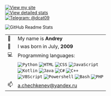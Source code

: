 [![View my site](https://img.shields.io/badge/View-my%20site-green)](https://darkcat09.codeberg.page)  
[![View detailed stats](https://img.shields.io/badge/View-detailed%20stats-yellow)](STATS.md)  
[![Telegram: @dcat09](https://img.shields.io/badge/dynamic/json?color=blue&label=dcat09%20subs&logo=telegram&query=subs&url=https://tglivesubsapi.vercel.app/getsubs/dcat09)](https://t.me/dcat09)

![GitHub Readme Stats](https://github-readme-stats.vercel.app/api?username=DarkCat09&show_icons=true&hide=contribs&theme=vue-dark&border_radius=10)

<table border="0">
<tbody>
<tr>
<td>🔹</td>
<td>My name is <b>Andrey</b></td>
</tr>
<tr>
<td>🔸</td>
<td>I was born in July, <b>2009</b></td>
</tr>
<tr>
<td>💻</td>
<td>Programming languages:</td>
</tr>
<tr>
<td></td>
<td>
<code><img src="https://i.ibb.co/G3qP39z/python.png" alt="Python" title="Python" /></code>
<code><img src="https://i.ibb.co/TLMWVKX/html.png" alt="HTML" title="HTML" /></code>
<code><img src="https://i.ibb.co/HgKBX69/css.png" alt="CSS" title="CSS" /></code>
<code><img src="https://i.ibb.co/k1WYYYs/javascript.png" alt="JavaScript" title="JavaScript" /></code><br>
<code><img src="https://i.ibb.co/8rM8bDv/kotlin.png" alt="Kotlin" title="Kotlin" /></code>
<code><img src="https://i.ibb.co/km1sN5Y/java.png" alt="Java" title="Java" /></code>
<code><img src="https://i.ibb.co/5hLz74k/cs.png" alt="C#" title="C#" /></code>
<code><img src="https://i.ibb.co/dLGNx4Q/cpp.png" alt="C++" title="C++" /></code><br>
<code><img src="https://i.ibb.co/FDHWwVT/vbscript.png" alt="VBScript" title="VBScript" /></code>
<code><img src="https://i.ibb.co/k0bJfrr/powershell.png" alt="Powershell" title="Powershell" /></code>
<code><img src="https://i.ibb.co/j46ws29/bash.png" alt="Bash" title="Bash" /></code>
<code><img src="https://i.ibb.co/yPRhNPw/php.png" alt="PHP" title="PHP" /></code>
</td>
</tr>
<tr>
<td>📫</td>
<td>
<a href="mailto:a.chechkenev@yandex.ru?subject=GitHub">
a.chechkenev@yandex.ru
</a>
</td>
</tr>
</tbody>
</table>
